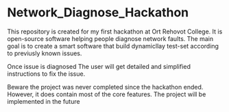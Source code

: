 # Network_Diagnose_Hackathon
This repository is created for my first hackathon at Ort Rehovot College. It is open-source software helping people diagnose network faults. The main goal is to create a smart software that build dynamicllay test-set according to previusly known issues.

Once issue is diagnosed The user will get detailed and simplified instructions to fix the issue.

Beware the project was never completed since the hackathon ended. However, it does contain most of the core features. The project will be implemented in the future
